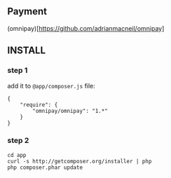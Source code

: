 ## Payment 
(omnipay)[https://github.com/adrianmacneil/omnipay]

## INSTALL
### step 1 

add it to `@app/composer.js`  file: 

```
{
    "require": {
        "omnipay/omnipay": "1.*"
    }
}
```

### step 2

```
cd app
curl -s http://getcomposer.org/installer | php
php composer.phar update
```
